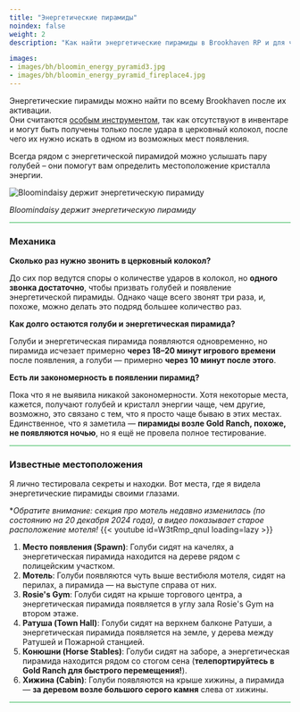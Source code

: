 ```yaml
---
title: "Энергетические пирамиды"
noindex: false
weight: 2
description: "Как найти энергетические пирамиды в Brookhaven RP и для чего они используются в Тайнах и Загадках."

images: 
- images/bh/bloomin_energy_pyramid3.jpg
- images/bh/bloomin_energy_pyramid_fireplace4.jpg
---
```


Энергетические пирамиды можно найти по всему Brookhaven после их активации.  
Они считаются [особым инструментом](/lore/special_tools/energy_pyramid), так как отсутствуют в инвентаре и могут быть получены только после удара в церковный колокол, после чего их нужно искать в одном из возможных мест появления.

Всегда рядом с энергетической пирамидой можно услышать пару голубей – они помогут вам определить местоположение кристалла энергии.

![Bloomindaisy держит энергетическую пирамиду](/images/bh/bloomin_energy_pyramid3.jpg)

_Bloomindaisy держит энергетическую пирамиду_

<hr style="background-color: #28b44c" size=8>

### Механика

**Сколько раз нужно звонить в церковный колокол?**  

До сих пор ведутся споры о количестве ударов в колокол, но **одного звонка достаточно**, чтобы призвать голубей и появление энергетической пирамиды. Однако чаще всего звонят три раза, и, похоже, можно делать это подряд большее количество раз.

**Как долго остаются голуби и энергетическая пирамида?**  

Голуби и энергетическая пирамида появляются одновременно, но пирамида исчезает примерно **через 18–20 минут игрового времени** после появления, а голуби — примерно **через 10 минут после этого**.

**Есть ли закономерность в появлении пирамид?**  

Пока что я не выявила никакой закономерности. Хотя некоторые места, кажется, получают голубей и кристалл энергии чаще, чем другие, возможно, это связано с тем, что я просто чаще бываю в этих местах. Единственное, что я заметила — **пирамиды возле Gold Ranch, похоже, не появляются ночью**, но я ещё не провела полное тестирование.

<hr style="background-color: #28b44c" size=8>

### Известные местоположения

Я лично тестировала секреты и находки. Вот места, где я видела энергетические пирамиды своими глазами.

*_Обратите внимание: секция про мотель недавно изменилась (по состоянию на 20 декабря 2024 года), а видео показывает старое расположение мотеля!_
{{< youtube id=W3tRmp_qnuI loading=lazy >}}

1. **Место появления (Spawn)**: Голуби сидят на качелях, а энергетическая пирамида находится на дереве рядом с полицейским участком.  
2. **Мотель**: Голуби появляются чуть выше вестибюля мотеля, сидят на перилах, а пирамида — на выступе справа от них.  
3. **Rosie's Gym**: Голуби сидят на крыше торгового центра, а энергетическая пирамида появляется в углу зала Rosie's Gym на втором этаже.
4. **Ратуша (Town Hall)**: Голуби сидят на верхнем балконе Ратуши, а энергетическая пирамида появляется на земле, у дерева между Ратушей и Пожарной станцией.  
5. **Конюшни (Horse Stables)**: Голуби сидят на заборе, а энергетическая пирамида находится рядом со стогом сена (**телепортируйтесь в Gold Ranch для быстрого перемещения!**).  
6. **Хижина (Cabin)**: Голуби появляются на крыше хижины, а пирамида — **за деревом возле большого серого камня** слева от хижины.  

<hr style="background-color: #28b44c" size=8>
